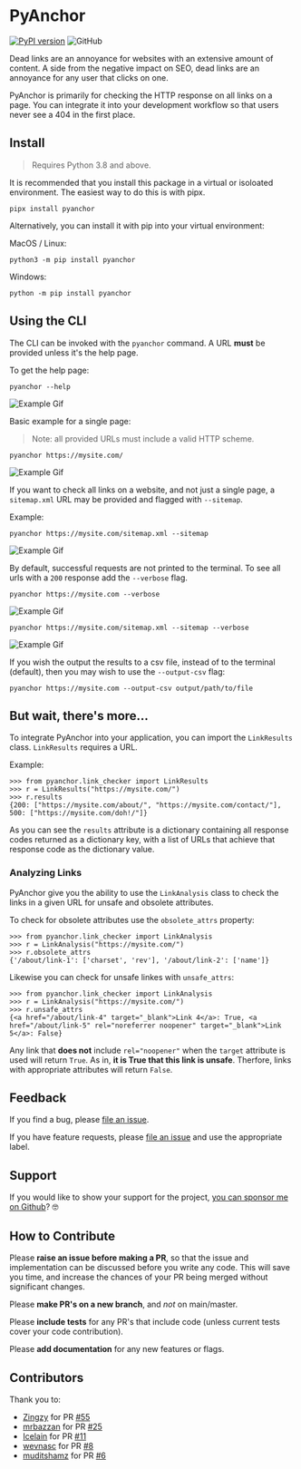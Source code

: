 # PyAnchor

[![PyPI version](https://badge.fury.io/py/pyanchor.svg)](https://badge.fury.io/py/pyanchor)
![GitHub](https://img.shields.io/github/license/endlesstrax/pyanchor)

Dead links are an annoyance for websites with an extensive amount of content. A side from the
negative impact on SEO, dead links are an annoyance for any user that clicks on one.

PyAnchor is primarily for checking the HTTP response on all links on a page. You can integrate it
into your development workflow so that users never see a 404 in the first place.

## Install

> Requires Python 3.8 and above.

It is recommended that you install this package in a virtual or isoloated environment. The easiest way to do this 
is with pipx.

```shell
pipx install pyanchor
```

Alternatively, you can install it with pip into your virtual environment:

MacOS / Linux:

```shell
python3 -m pip install pyanchor
```

Windows:

```pwsh
python -m pip install pyanchor
```

## Using the CLI

The CLI can be invoked with the `pyanchor` command. A URL **must** be provided unless it's the help page.

To get the help page:

```shell
pyanchor --help
```

![Example Gif](/assets/example-help.gif)

Basic example for a single page:

> Note: all provided URLs must include a valid HTTP scheme.

```shell
pyanchor https://mysite.com/
```

![Example Gif](/assets/example-single-page.gif)

If you want to check all links on a website, and not just a single page, a `sitemap.xml` URL may be provided and 
flagged with `--sitemap`.

Example:

```shell
pyanchor https://mysite.com/sitemap.xml --sitemap
```

![Example Gif](/assets/example-sitemap.gif)

By default, successful requests are not printed to the terminal. To see all urls with a `200`
response add the `--verbose` flag.

```shell 
pyanchor https://mysite.com --verbose
```
![Example Gif](/assets/example-single-page-verbose.gif)

```shell
pyanchor https://mysite.com/sitemap.xml --sitemap --verbose
```

![Example Gif](/assets/example-sitemap-verbose.gif)

If you wish the output the results to a csv file, instead of to the terminal (default), then you may wish to use 
the `--output-csv` flag:

```shell
pyanchor https://mysite.com --output-csv output/path/to/file
```

## But wait, there's more...

To integrate PyAnchor into your application, you can import the `LinkResults` class. `LinkResults`
requires a URL.

Example:

```
>>> from pyanchor.link_checker import LinkResults
>>> r = LinkResults("https://mysite.com/")
>>> r.results
{200: ["https://mysite.com/about/", "https://mysite.com/contact/"], 500: ["https://mysite.com/doh!/"]}
```

As you can see the `results` attribute is a dictionary containing all response codes returned as a
dictionary key, with a list of URLs that achieve that response code as the dictionary value.

### Analyzing Links

PyAnchor give you the ability to use the `LinkAnalysis` class to check the links in a given URL for unsafe and obsolete attributes.

To check for obsolete attributes use the `obsolete_attrs` property:

```
>>> from pyanchor.link_checker import LinkAnalysis
>>> r = LinkAnalysis("https://mysite.com/")
>>> r.obsolete_attrs
{'/about/link-1': ['charset', 'rev'], '/about/link-2': ['name']}
```

Likewise you can check for unsafe linkes with `unsafe_attrs`:

```
>>> from pyanchor.link_checker import LinkAnalysis
>>> r = LinkAnalysis("https://mysite.com/")
>>> r.unsafe_attrs
{<a href="/about/link-4" target="_blank">Link 4</a>: True, <a href="/about/link-5" rel="noreferrer noopener" target="_blank">Link 5</a>: False}
```

Any link that **does not** include `rel="noopener"` when the `target` attribute is used will return `True`. As in, **it is True that this link is unsafe**. Therfore, links with appropriate attributes will return `False`.

## Feedback

If you find a bug, please [file an issue](https://github.com/EndlessTrax/pyanchor/issues).

If you have feature requests, please [file an issue](https://github.com/EndlessTrax/pyanchor/issues)
and use the appropriate label.

## Support

If you would like to show your support for the project, 
[you can sponsor me on Github](https://github.com/sponsors/EndlessTrax)? 🤓

## How to Contribute

Please **raise an issue before making a PR**, so that the issue and implementation can be discussed before you write any code. This will save you time, and increase the chances of your PR being merged without significant changes.

Please **make PR's on a new branch**, and _not_ on main/master.

Please **include tests** for any PR's that include code (unless current tests cover your code contribution).

Please **add documentation** for any new features or flags.

## Contributors

Thank you to:

- [Zingzy](https://github.com/Zingzy) for PR [#55](https://github.com/EndlessTrax/pyanchor/pull/55)
- [mrbazzan](https://github.com/mrbazzan) for PR [#25](https://github.com/EndlessTrax/pyanchor/pull/25)
- [Icelain](https://github.com/Icelain) for PR [#11](https://github.com/EndlessTrax/pyanchor/pull/11)
- [wevnasc](https://github.com/wevnasc) for PR [#8](https://github.com/EndlessTrax/pyanchor/pull/8)
- [muditshamz](https://github.com/muditshamz) for PR [#6](https://github.com/EndlessTrax/pyanchor/pull/6)
  